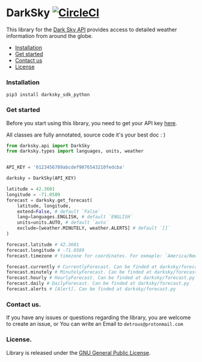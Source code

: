 DarkSky [![CircleCI](https://circleci.com/gh/microparts/darksky-sdk-python.svg?style=svg)](https://circleci.com/gh/microparts/darksky-sdk-python)
==========

This  library for the [Dark Sky
API](https://darksky.net/dev/docs) provides access to detailed
weather information from around the globe.

* [Installation](#installation)
* [Get started](#get-started)
* [Contact us](#contact-us)
* [License](#license)


### Installation
```
pip3 install darksky_sdk_python
```

### Get started

Before you start using this library, you need to get your API key
[here](https://darksky.net/dev/register).

All classes are fully annotated, source code it's your best doc : )

```python
from darksky.api import DarkSky
from darksky.types import languages, units, weather


API_KEY = '0123456789abcdef9876543210fedcba'

darksky = DarkSky(API_KEY)

latitude = 42.3601
longitude = -71.0589
forecast = darksky.get_forecast(
    latitude, longitude,
    extend=False, # default `False`
    lang=languages.ENGLISH, # default `ENGLISH`
    units=units.AUTO, # default `auto`
    exclude=[weather.MINUTELY, weather.ALERTS] # default `[]`
)

forecast.latitude # 42.3601
forecast.longitude # -71.0589
forecast.timezone # timezone for coordinates. For exmaple: `America/New_York`

forecast.currently # CurrentlyForecast. Can be finded at darksky/forecast.py
forecast.minutely # MinutelyForecast. Can be finded at darksky/forecast.py
forecast.hourly # HourlyForecast. Can be finded at darksky/forecast.py
forecast.daily # DailyForecast. Can be finded at darksky/forecast.py
forecast.alerts # [Alert]. Can be finded at darksky/forecast.py
```

### Contact us.

If you have any issues or questions regarding the library, you are welcome to create an issue, or
You can write an Email to `detrous@protonmail.com`


### License.

Library is released under the [GNU General Public License](./LICENSE).
